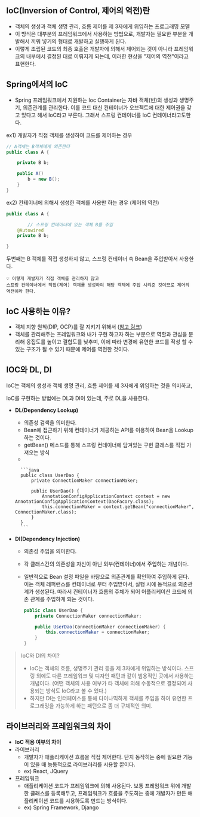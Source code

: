 ## IoC(Inversion of Control, 제어의 역전)란

- 객체의 생성과 객체 생명 관리, 흐름 제어를 제 3자에게 위임하는 프로그래밍 모델
- 이 방식은 대부분의 프레임워크에서 사용하는 방법으로, 개발자는 필요한 부분을 개발해서 끼워 넣기의 형태로 개발하고 실행하게 된다.
- 이렇게 조립된 코드의 최종 호출은 개발자에 의해서 제어되는 것이 아니라 프레임워크의 내부에서 결정된 대로 이뤄지게 되는데, 이러한 현상을 "제어의 역전"이라고 표현한다.

## Spring에서의 IoC

- Spring 프레임워크에서 지원하는 Ioc Container는 자바 객체(빈)의 생성과 생명주기, 의존관계를 관리한다. 이를 코드 대신 컨테이너가 오브젝트에 대한 제어권을 갖고 있다고 해서 IoC라고 부른다. 그래서 스프링 컨테이너를 IoC 컨테이너라고도한다.

ex1) 개발자가 직접 객체를 생성하여 코드를 제어하는 경우

```java
// A객체는 B객체에게 의존한다
public class A {

    private B b;

    public A()
        b = new B();
    }
}
```

ex2) 컨테이너에 의해서 생성한 객체를 사용만 하는 경우 (제어의 역전)

```java
public class A {

		// 스프링 컨테이너에 있는 객체 B를 주입
    @Autowired
    private B b;

}
```

두번째는 B 객체를 직접 생성하지 않고, 스프링 컨테이너 속 Bean을 주입받아서 사용한다.

<aside>

  
    💡 이렇게 개발자가 직접 객체를 관리하지 않고 
    스프링 컨테이너에서 직접(제어) 객체를 생성하여 해당 객체에 주입 시켜준 것이므로 제어의 역전이라 한다.

  
</aside>

## IoC 사용하는 이유?

- 객체 지향 원칙(DIP, OCP)를 잘 지키기 위해서 ([참고 링크](https://github.com/Cs-Java-Interview/Tech-Interview/blob/main/spring/container.md#%EC%8A%A4%ED%94%84%EB%A7%81-%EC%BB%A8%ED%85%8C%EC%9D%B4%EB%84%88%EB%A5%BC-%EC%82%AC%EC%9A%A9%ED%95%98%EB%8A%94-%EC%9D%B4%EC%9C%A0?))
- 객체를 관리해주는 프레임워크와 내가 구현 하고자 하는 부분으로 역할과 관심을 분리해 응집도를 높이고 결합도를 낮추며, 이에 따라 변경에 유연한 코드를 작성 할 수 있는 구조가 될 수 있기 때문에 제어를 역전한 것이다.

## IOC와 DL, DI

IoC는 객체의 생성과 객체 생명 관리, 흐름 제어를 제 3자에게 위임하는 것을 의미하고,

IoC를 구현하는 방법에는 DL과 DI이 있는데, 주로 DL을 사용한다.

- **DL(Dependency Lookup)**
    - 의존성 검색을 의미한다.
    - Bean에 접근하기 위해 컨테이너가 제공하는 API를 이용하여 Bean을 Lookup하는 것이다.
    - getBean() 메소드를 통해 스프링 컨테이너에 담겨있는 구현 클래스를 직접 가져오는 방식
    - 
        
        ```java
        public class UserDao {
            private ConnectionMaker connectionMaker;
            
            public UserDao() {
                AnnotationConfigApplicationContext context = new AnnotationConfigApplicationContext(DaoFacory.class);
                this.connectionMaker = context.getBean("connectionMaker", ConnectionMaker.class);
            }
        }
        ```
        
- **DI(Dependency Injection)**
    - 의존성 주입을 의미한다.
    - 각 클래스간의 의존성을 자신이 아닌 외부(컨테이너)에서 주입하는 개념이다.
    - 일반적으로 Bean 설정 파일을 바탕으로 의존관계를 확인하여 주입하게 된다.
    이는 객체 레퍼런스를 컨테이너로 부터 주입받아서, 실행 시에 동적으로 의존관계가 생성된다. 따라서 컨테이너가 흐름의 주체가 되어 어플리케이션 코드에 의존 관계를 주입하게 되는 것이다.
        
        ```java
        public class UserDao {
            private ConnectionMaker connectionMaker;
        
            public UserDao(ConnectionMaker connectionMaker) {
                this.connectionMaker = connectionMaker;
            }
        }
        ```
        

>   IoC와 DI의 차이?
> 
> - IoC는 객체의 흐름, 생명주기 관리 등을 제 3자에게 위임하는 방식이다. 스프링 외에도 다른 프레임워크 및 디자인 패턴과 같이 범용적인 곳에서 사용하는 개념이다. (어떤 객체의 사용 여부가 타 객체에 의해 수동적으로 결정되어 사용되는 방식도 IoC라고 볼 수 있다.)
> - 하지만 DI는 인터페이스를 통해 다이나믹하게 객체를 주입을 하여 유연한 프로그래밍을 가능하게 하는 패턴으로 좀 더 구체적인 의미.


## 라이브러리와 프레임워크의 차이

- **IoC 적용 여부의 차이**
- 라이브러리
    - 개발자가 애플리케이션 흐름을 직접 제어한다. 단지 동작히는 중에 필요한 기능이 있을 때 능동적으로 라이브러리를 시용할 뿐이다.
    - ex) React, JQuery
- 프레임워크
    - 애플리케이션 코드가 프레임워크에 의해 사용된다. 보통 프레임워크 위에 개발한 클래스를 등록해두고, 프레임워크가 흐름을 주도히는 중에 개발자가 만든 애플리케이션 코드를 시용하도록 만드는 방식이다.
    - ex) Spring Framework, Django
